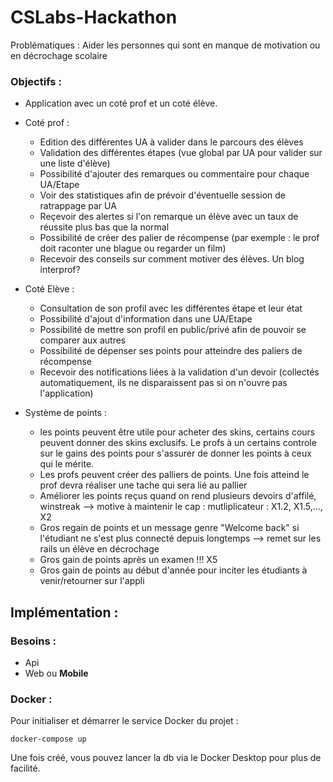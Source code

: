# CSLabs-Hackathon

Problématiques :
Aider les personnes qui sont en manque de motivation ou en décrochage scolaire

### Objectifs :
- Application avec un coté prof et un coté élève.
- Coté prof :
  - Edition des différentes UA à valider dans le parcours des élèves
  - Validation des différentes étapes (vue global par UA pour valider sur une liste d'élève)
  - Possibilité d'ajouter des remarques ou commentaire pour chaque UA/Etape
  - Voir des statistiques afin de prévoir d'éventuelle session de ratrappage par UA
  - Reçevoir des alertes si l'on remarque un élève avec un taux de réussite plus bas que la normal
  - Possibilité de créer des palier de récompense (par exemple : le prof doit raconter une blague ou regarder un film)
  - Recevoir des conseils sur comment motiver des élèves. Un blog interprof?

- Coté Elève :
  - Consultation de son profil avec les différentes étape et leur état
  - Possibilité d'ajout d'information dans une UA/Etape
  - Possibilité de mettre son profil en public/privé afin de pouvoir se comparer aux autres
  - Possibilité de dépenser ses points pour atteindre des paliers de récompense
  - Recevoir des notifications liées à la validation d'un devoir (collectés automatiquement, ils ne disparaissent pas si on n'ouvre pas l'application)


- Système de points : 
  - les points peuvent être utile pour acheter des skins, certains cours peuvent donner des skins exclusifs. Le profs à un certains controle sur le gains des points pour s'assurer de donner les points à ceux qui le mérite.
  - Les profs peuvent créer des palliers de points. Une fois atteind le prof devra réaliser une tache qui sera lié au pallier
  - Améliorer les points reçus quand on rend plusieurs devoirs d'affilé, winstreak --> motive à maintenir le cap : mutliplicateur : X1.2, X1.5,..., X2
  - Gros regain de points et un message genre "Welcome back" si l'étudiant ne s'est plus connecté depuis longtemps --> remet sur les rails un élève en décrochage
  - Gros gain de points après un examen !!! X5
  - Gros gain de points au début d'année pour inciter les étudiants à venir/retourner sur l'appli

## Implémentation :
### Besoins :
- Api
- Web ou **Mobile**

### Docker :
Pour initialiser et démarrer le service Docker du projet : 
```
docker-compose up
```
Une fois créé, vous pouvez lancer la db via le Docker Desktop pour plus de facilité.
